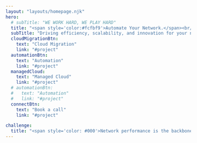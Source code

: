 ```yaml
---
layout: "layouts/homepage.njk"
hero:
  # subTitle: "WE WORK HARD, WE PLAY HARD"
  title: "<span style='color:#fcfbf9'>Automate Your Network.</span><br/> Unlock the Cloud."
  subTitle: "Driving efficiency, scalability, and innovation for your network operations."
  cloudMigrationBtn:
    text: "Cloud Migration"
    link: "#project"
  automationBtn:
    text: "Automation"
    link: "#project"
  managedCloud:
    text: "Managed Cloud"
    link: "#project"  
  # automationBtn:
  #   text: "Automation"
  #   link: "#project"
  connectBtn:
    text: "Book a call"
    link: "#project"

challenge:
  title: "<span style='color: #000'>Network performance is the backbone of your business operations.</span> Make it unbreakable."
---
```


